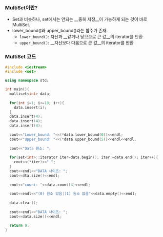 ### MultiSet이란?

- Set과 비슷하나, set에서는 안되는 __중복 저장__이 가능하게 되는 것이 바로 MultiSet.
- lower_bound()와 upper_bound()라는 함수가 존재.
  - `lower_bound()`: 자신과 __같거나 당므으로 큰 값__의 iterator를 반환
  - `upper_bound()`: __자신보다 다음으로 큰 값__의 iterator를 반환



### MultiSet 코드

```c++
#include <iostream>
#include <set>

using namespace std;

int main(){
  multiset<int> data;
  
  for(int i=1; i<=10; i++){
    data.insert(i);
  }
  data.insert(4);
  data.insert(4);
  data.insert(4);
  
  cout<<"Lower_bound: "<<(*data.lower_bound(0))<<endl;
  cout<<"Upper_bound: "<<(*data.upper_bound(5))<<endl<<endl;
  
  cout<<"Data 원소: ";
  
  for(set<int>::iterator iter=data.begin(); iter!=data.end(); iter++){
    cout<<(*iter)<<" ";
  }
  cout<<endl<<"DATA 사이즈: ";
  cout<<dta.size()<<endl;
  
  cout<<"count: "<<data.count(4)<<endl;
  
  cout<<endl<<"(0) 원소 있음|(1) 원소 없음"<<data.empty()<<endl;
  
  data.clear();
  
  cout<<endl<<"DATA 사이즈: ";
  cout<<data.size()<<endl;
  
  return 0;
}
```


